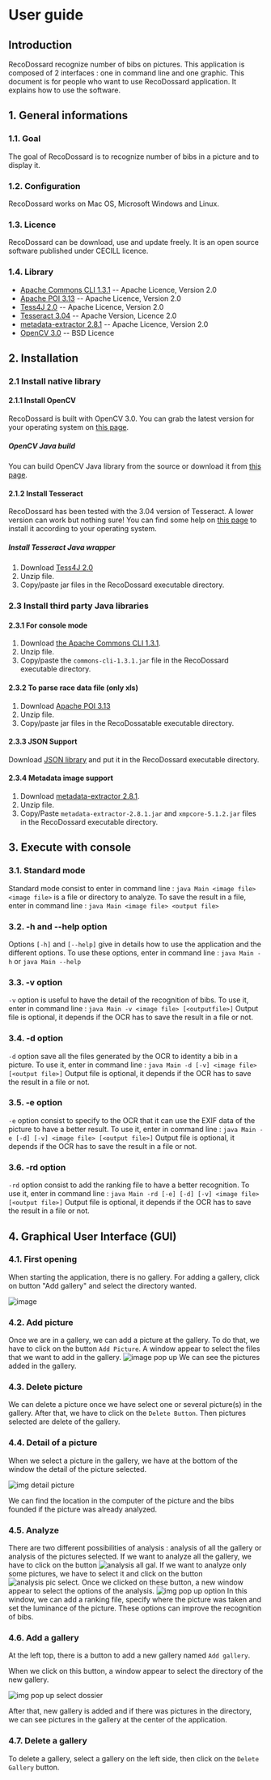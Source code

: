 # User guide

## Introduction
RecoDossard recognize number of bibs on pictures. This application is composed of 2 interfaces : one in command line and one graphic. 
This document is for people who want to use RecoDossard application. It explains how to use the software.

## 1. General informations

### 1.1. Goal

The goal of RecoDossard is to recognize number of bibs in a picture and to display it.

### 1.2. Configuration

RecoDossard works on Mac OS, Microsoft Windows and Linux.

### 1.3. Licence

RecoDossard can be download, use and update freely. It is an open source software published under CECILL licence.

### 1.4. Library
 - [Apache Commons CLI 1.3.1](https://commons.apache.org/proper/commons-cli/) -- Apache Licence, Version 2.0
 - [Apache POI 3.13](https://poi.apache.org) -- Apache Licence, Version 2.0
 - [Tess4J 2.0](http://tess4j.sourceforge.net/) -- Apache Licence, Version 2.0
 - [Tesseract 3.04](https://github.com/tesseract-ocr) -- Apache Version, Licence 2.0
 - [metadata-extractor 2.8.1](https://github.com/drewnoakes/metadata-extractor) -- Apache Licence, Version 2.0
 - [OpenCV 3.0](https://opencv.org) -- BSD Licence

## 2. Installation

### 2.1 Install native library

#### 2.1.1 Install OpenCV
RecoDossard is built with OpenCV 3.0. You can grab the latest version for your operating system on [this page](http://opencv.org/downloads.html).

##### OpenCV Java build
You can build OpenCV Java library from the source or download it from [this page](http://www.magicandlove.com/blog/2015/06/20/opencv-3-0-0-release-java-build/).

#### 2.1.2 Install Tesseract
RecoDossard has been tested with the 3.04 version of Tesseract. A lower version can work but nothing sure!
You can find some help on [this page](https://github.com/tesseract-ocr/tesseract/wiki) to install it according to your operating system.

##### Install Tesseract Java wrapper
1. Download [Tess4J 2.0](http://sourceforge.net/projects/tess4j/files/tess4j/2.0/)
2. Unzip file.
3. Copy/paste jar files in the RecoDossard executable directory.

### 2.3 Install third party Java libraries

#### 2.3.1 For console mode
1. Download [the Apache Commons CLI 1.3.1](http://apache.websitebeheerjd.nl//commons/cli/binaries/commons-cli-1.3.1-bin.zip).
2. Unzip file.
3. Copy/paste the ``commons-cli-1.3.1.jar`` file in the RecoDossard executable directory.

#### 2.3.2 To parse race data file (only xls)
1. Download [Apache POI 3.13](https://poi.apache.org/download.html#POI-3.13)
2. Unzip file.
3. Copy/paste jar files in the RecoDossatable executable directory.

#### 2.3.3 JSON Support
Download [JSON library](http://search.maven.org/remotecontent?filepath=javax/json/javax.json-api/1.0/javax.json-api-1.0.jar) and put it in the RecoDossard executable directory.

#### 2.3.4 Metadata image support
1. Download [metadata-extractor 2.8.1](https://github.com/drewnoakes/metadata-extractor/releases/tag/2.8.1).
2. Unzip file.
3. Copy/Paste ``metadata-extractor-2.8.1.jar`` and ``xmpcore-5.1.2.jar`` files in the RecoDossard executable directory.


## 3. Execute with console


### 3.1. Standard mode

Standard mode consist to enter in command line : 
`java Main <image file>`
`<image file>` is a file or directory to analyze.
To save the result in a file, enter in command line : 
`java Main <image file> <output file>`

### 3.2. -h and --help option

Options `[-h]` and `[--help]` give in details how to use the application and the different options.
To use these options, enter in command line : 
`java Main -h` or `java Main --help`

### 3.3. -v option

`-v` option is useful to have the detail of the recognition of bibs. 
To use it, enter in command line : 
`java Main -v <image file> [<outputfile>]`
Output file is optional, it depends if the OCR has to save the result in a file or not.

### 3.4. -d option

`-d` option save all the files generated by the OCR to identity a bib in a picture.
To use it, enter in command line : 
`java Main -d [-v] <image file> [<output file>]`
Output file is optional, it depends if the OCR has to save the result in a file or not.

### 3.5. -e option

`-e` option consist to specify to the OCR that it can use the EXIF data of the picture to have a better result.
To use it, enter in command line : 
`java Main -e [-d] [-v] <image file> [<output file>]`
Output file is optional, it depends if the OCR has to save the result in a file or not.

### 3.6. -rd option

`-rd` option consist to add the ranking file to have a better recognition. 
To use it, enter in command line : 
`java Main -rd [-e] [-d] [-v] <image file> [<output file>]`
Output file is optional, it depends if the OCR has to save the result in a file or not.


## 4. Graphical User Interface (GUI)

### 4.1. First opening 

When starting the application, there is no gallery. For adding a gallery, click on button "Add gallery" and select the directory wanted.

![image](interface_graphique.png)




### 4.2. Add picture

Once we are in a gallery, we can add a picture at the gallery. To do that, we have to click on the button ``Add Picture``. A window  appear to select the files that we want to add in the gallery.
![image pop up]()
We can see the pictures added in the gallery. 

### 4.3. Delete picture

We can delete a picture once we have select one or several picture(s) in the gallery. After that, we have to click on the ``Delete Button``. Then pictures selected are delete of the gallery.

### 4.4. Detail of a picture

When we select a picture in the gallery, we have at the bottom of the window the detail of the picture selected. 

![img detail picture](picture_detail.png)

We can find the location in the computer of the picture and the bibs founded if the picture was already analyzed.

### 4.5. Analyze

There are two different possibilities of analysis : analysis of all the gallery or analysis of the pictures selected.
If we want to analyze all the gallery, we have to click on the button ![analysis all gal](). 
If we want to analyze only some pictures, we have to select it and click on the button ![analysis pic select](). 
Once we clicked on these button, a new window appear to select the options of the analysis.
![img pop up option]()
In this window, we can add a ranking file, specify where the picture was taken and set the luminance of the picture. These options can improve the recognition of bibs.

### 4.6. Add a gallery

At the left top, there is a button to add a new gallery named ``Add gallery``. 

When we click on this button, a window appear to select the directory of the new gallery. 

![img pop up select dossier](add_gallery.png)

After that, new gallery is added and if there was pictures in the directory, we can see pictures in the gallery at the center of the application. 


### 4.7. Delete a gallery
To delete a gallery, select a gallery on the left side, then click on the ``Delete Gallery`` button.


